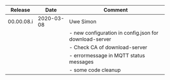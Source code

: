 
| Release    | Date        | Comment   |
|------------|-------------|-----------|
| 00.00.08.i |	2020-03-08 | Uwe Simon |
| | | - new configuration in config.json for download-server |
| | | - Check CA of download-server |
| | | - errormessage in MQTT status messages |
| | | - some code cleanup |
